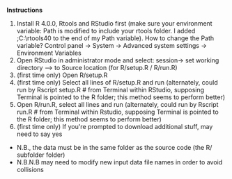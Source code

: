 **Instructions**
1. Install R 4.0.0, Rtools and RStudio first (make sure your environment variable:
Path 
is modified to include your rtools folder. I added
;C:\rtools40
to the end of my Path variable). How to change the Path variable? Control panel -> System -> Advanced system settings -> Environment Variables
2. Open RStudio in administrator mode and select: session-> set working directory --> to Source location (for R/setup.R / R/run.R)
3. (first time only) Open R/setup.R
4. (first time only) Select all lines of R/setup.R and run (alternately, could run by
Rscript setup.R # from Terminal within RStudio, supposing Terminal is pointed to the R folder; this method seems to perform better)
5. Open R/run.R, select all lines and run (alternately, could run by 
Rscript run.R # from Terminal within Rstudio, supposing Terminal is pointed to the R folder; this method seems to perform better)
6. (first time only) If you're prompted to download additional stuff, may need to say yes
* N.B., the data must be in the same folder as the source code (the R/ subfolder folder)
* N.B.N.B may need to modify new input data file names in order to avoid collisions
